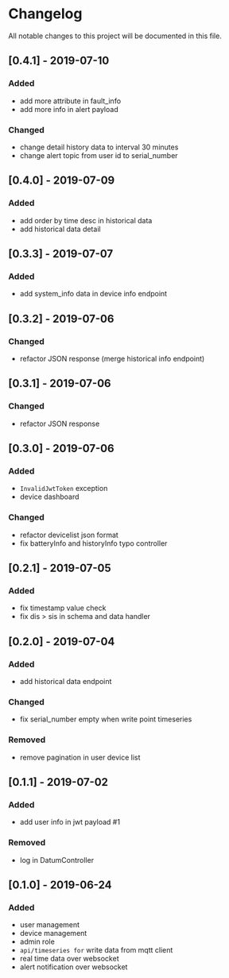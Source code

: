 # Changelog
All notable changes to this project will be documented in this file.

## [0.4.1] - 2019-07-10
### Added
- add more attribute in fault_info
- add more info in alert payload

### Changed
- change detail history data to interval 30 minutes
- change alert topic from user id to serial_number

## [0.4.0] - 2019-07-09
### Added
- add order by time desc in historical data
- add historical data detail

## [0.3.3] - 2019-07-07
### Added
- add system_info data in device info endpoint

## [0.3.2] - 2019-07-06
### Changed
- refactor JSON response (merge historical info endpoint)

## [0.3.1] - 2019-07-06
### Changed
- refactor JSON response

## [0.3.0] - 2019-07-06
### Added
- `InvalidJwtToken` exception
- device dashboard

### Changed
- refactor devicelist json format
- fix batteryInfo and historyInfo typo controller

## [0.2.1] - 2019-07-05
### Added
- fix timestamp value check
- fix dis > sis in schema and data handler

## [0.2.0] - 2019-07-04
### Added
- add historical data endpoint

### Changed
- fix serial_number empty when write point timeseries

### Removed
- remove pagination in user device list

## [0.1.1] - 2019-07-02
### Added
- add user info in jwt payload #1

### Removed
- log in DatumController

## [0.1.0] - 2019-06-24
### Added
- user management
- device management
- admin role
- `api/timeseries for` write data from mqtt client
- real time data over websocket
- alert notification over websocket
